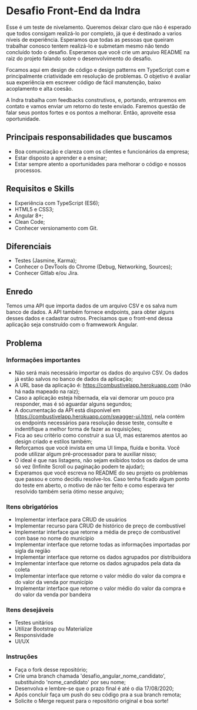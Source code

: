 # Desafio Front-End da Indra

Esse é um teste de nivelamento. Queremos deixar claro que não é esperado que todos consigam realizá-lo por completo, já que é destinado a varios níveis de experiência. Esperamos que todas as pessoas que queiram trabalhar conosco tentem realizá-lo e submetam mesmo não tendo concluído todo o desafio. Esperamos que você crie um arquivo README na raiz do projeto falando sobre o desenvolvimento do desafio.

Focamos aqui em design de código e design patterns em TypeScript com e principalmente criatividade em resolução de problemas. O objetivo é avaliar sua experiência em escrever código de fácil manutenção, baixo acoplamento e alta coesão.

A Indra trabalha com feedbacks construtivos, e, portando, entraremos em contato e vamos enviar um retorno do teste enviado. Faremos questão de falar seus pontos fortes e os pontos a melhorar. Então, aproveite essa oportunidade.

## Principais responsabilidades que buscamos

- Boa comunicação e clareza com os clientes e funcionários da empresa;
- Estar disposto a aprender e a ensinar;
- Estar sempre atento a oportunidades para melhorar o código e nossos processos.

## Requisitos e Skills

- Experiência com TypeScript (ES6);
- HTML5 e CSS3;
- Angular 8+;
- Clean Code;
- Conhecer versionamento com Git.

## Diferenciais

- Testes (Jasmine, Karma);
- Conhecer o DevTools do Chrome (Debug, Networking, Sources);
- Conhecer Gitlab e/ou Jira.

## Enredo

Temos uma API que importa dados de um arquivo CSV e os salva num banco de dados. A API também fornece endpoints, para obter alguns desses dados e cadastrar outros. Precisamos que o front-end dessa aplicação seja construído com o framwework Angular.

## Problema

### Informações importantes

- Não será mais necessário importar os dados do arquivo CSV. Os dados já estão salvos no banco de dados da aplicação;
- A URL base da aplicação é: https://combustivelapp.herokuapp.com (não há nada mapeado na raiz);
- Caso a aplicação esteja hibernada, ela vai demorar um pouco pra responder, mas é só aguardar alguns segundos;
- A documentação da API está disponível em https://combustivelapp.herokuapp.com/swagger-ui.html, nela contém os endpoints necessários para resolução desse teste, consulte e indentifique a melhor forma de fazer as requisições;
- Fica ao seu critério como construir a sua UI, mas estaremos atentos ao design criado e estilos também;
- Reforçamos que você invista em uma UI limpa, fluída e bonita. Você pode utilizar algum pré-processador para te auxiliar nisso;
- O ideal é que nas listagens, não sejam exibidos todos os dados de uma só vez (Infinite Scroll ou paginação podem te ajudar);
- Experamos que você escreva no README do seu projeto os problemas que passou e como decidiu resolve-los. Caso tenha ficado algum ponto do teste em aberto, o motivo de não ter feito e como esperava ter resolvido também seria ótimo nesse arquivo;

### Itens obrigatórios

- Implementar interface para CRUD de usuários
- Implementar recurso para CRUD de histórico de preço de combustível
- Implementar interface que retorne a média de preço de combustível com base no nome do município
- Implementar interface que retorne todas as informações importadas por sigla da região
- Implementar interface que retorne os dados agrupados por distribuidora
- Implementar interface que retorne os dados agrupados pela data da coleta
- Implementar interface que retorne o valor médio do valor da compra e do valor da venda por município
- Implementar interface que retorne o valor médio do valor da compra e do valor da venda por bandeira


### Itens desejáveis

- Testes unitários
- Utilizar Bootstrap ou Materialize
- Responsividade
- UI/UX

### Instruções

- Faça o fork desse repositório;
- Crie uma branch chamada 'desafio_angular_nome_candidato', substituindo 'nome_candidato' por seu nome;
- Desenvolva e lembre-se que o prazo final é até o dia 17/08/2020;
- Após concluir faça um push do seu código pra a sua branch remota;
- Solicite o Merge request para o repositório original e boa sorte!